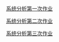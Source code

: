 [系统分析第一次作业](https://github.com/AaronCyril/AaronCyril.github.io/blob/系统分析/软件的本质与软件工程科学.md#1简答题)

[系统分析第二次作业](https://github.com/AaronCyril/AaronCyril.github.io/blob/%E7%B3%BB%E7%BB%9F%E5%88%86%E6%9E%90/%E8%BD%AF%E4%BB%B6%E9%A1%B9%E7%9B%AE%E4%B8%8E%E7%9F%A5%E8%AF%86%E5%9B%A2%E9%98%9F%E7%AE%A1%E7%90%86.md)

[系统分析第三次作业](https://github.com/AaronCyril/AaronCyril.github.io/blob/%E7%B3%BB%E7%BB%9F%E5%88%86%E6%9E%90/%E8%BD%AF%E4%BB%B6%E9%A1%B9%E7%9B%AE%E8%BF%87%E7%A8%8B%E6%A8%A1%E5%9E%8B%E4%B8%8E%E8%A7%84%E5%88%92.md)
